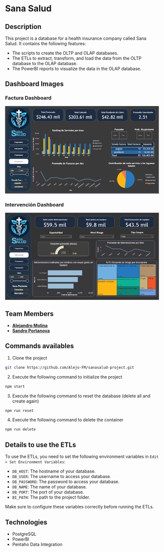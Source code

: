 # Sana Salud

## Description
This project is a database for a health insurance company called Sana Salud. It contains the following features:
- The scripts to create the OLTP and OLAP databases.
- The ETLs to extract, transform, and load the data from the OLTP database to the OLAP database.
- The PowerBI reports to visualize the data in the OLAP database.

## Dashboard Images

### Factura Dashboard
![Factura Dashboard](https://github.com/Alejo-FM/sanasalud-project/blob/main/public/Factura.png)

### Intervención Dashboard
![Intervención Dashboard](https://github.com/Alejo-FM/sanasalud-project/blob/main/public/Intervencion.png)

## Team Members
- [**Alejandro Molina**](https://github.com/Alejo-FM)
- [**Sandro Portanova**](https://github.com/Sspa1)

## Commands availables
1. Clone the project
```bash
git clone https://github.com/Alejo-FM/sanasalud-project.git
```

2. Execute the following command to initialize the project
```bash
npm start
```

3. Execute the following command to reset the database (delete all and create again) 
```bash
npm run reset
```

4. Execute the following command to delete the container
```bash
npm run delete
```

## Details to use the ETLs

To use the ETLs, you need to set the following environment variables in `Edit > Set Environment Variables`:

- `DB_HOST`: The hostname of your database.
- `DB_USER`: The username to access your database.
- `DB_PASSWORD`: The password to access your database.
- `DB_NAME`: The name of your database.
- `DB_PORT`: The port of your database.
- `BI_PATH`: The path to the project folder.

Make sure to configure these variables correctly before running the ETLs.

## Technologies
- PostgreSQL
- PowerBI
- Pentaho Data Integration
